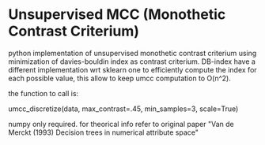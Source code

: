 # Unsupervised MCC (Monothetic Contrast Criterium)

python implementation of unsupervised monothetic contrast criterium using minimization of davies-bouldin index as contrast criterium.
DB-index have a different implementation wrt sklearn one to efficiently compute the index for each possible value, this allow to keep umcc computation to O(n^2).

the function to call is:

umcc_discretize(data, max_contrast=.45, min_samples=3, scale=True)

numpy only required. for theorical info refer to original paper "Van de Merckt (1993) Decision trees in numerical attribute space"
